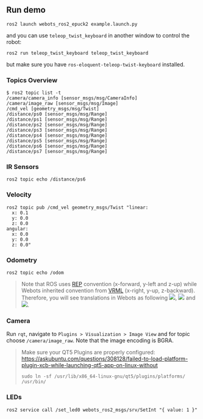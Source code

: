 ## Run demo
```
ros2 launch webots_ros2_epuck2 example.launch.py
```
and you can use `teleop_twist_keyboard` in another window to control the robot:
```
ros2 run teleop_twist_keyboard teleop_twist_keyboard
```
but make sure you have `ros-eloquent-teleop-twist-keyboard` installed.

### Topics Overview
```
$ ros2 topic list -t
/camera/camera_info [sensor_msgs/msg/CameraInfo]
/camera/image_raw [sensor_msgs/msg/Image]
/cmd_vel [geometry_msgs/msg/Twist]
/distance/ps0 [sensor_msgs/msg/Range]
/distance/ps1 [sensor_msgs/msg/Range]
/distance/ps2 [sensor_msgs/msg/Range]
/distance/ps3 [sensor_msgs/msg/Range]
/distance/ps4 [sensor_msgs/msg/Range]
/distance/ps5 [sensor_msgs/msg/Range]
/distance/ps6 [sensor_msgs/msg/Range]
/distance/ps7 [sensor_msgs/msg/Range]
```

### IR Sensors
```
ros2 topic echo /distance/ps6
```

### Velocity
```
ros2 topic pub /cmd_vel geometry_msgs/Twist "linear:
  x: 0.1
  y: 0.0
  z: 0.0
angular:
  x: 0.0
  y: 0.0
  z: 0.0"
```

### Odometry
```
ros2 topic echo /odom
```
> Note that ROS uses [REP](https://www.ros.org/reps/rep-0103.html) convention (x-forward, y-left and z-up) while Webots inherited convention from [VRML](https://en.wikipedia.org/wiki/VRML) (x-right, y-up, z-backward). Therefore, you will see translations in Webots as following <img src ="https://render.githubusercontent.com/render/math?math=x_{Webots} = -y_{ROS}" />, <img src ="https://render.githubusercontent.com/render/math?math=y_{Webots} = z_{ROS}" /> and <img src ="https://render.githubusercontent.com/render/math?math=z_{Webots} = -x_{ROS}" />.

### Camera
Run `rqt`, navigate to `Plugins > Visualization > Image View` and for topic choose `/camera/image_raw`. Note that the image encoding is BGRA.

> Make sure your QT5 Plugins are properly configured:  
> https://askubuntu.com/questions/308128/failed-to-load-platform-plugin-xcb-while-launching-qt5-app-on-linux-without
> ```
> sudo ln -sf /usr/lib/x86_64-linux-gnu/qt5/plugins/platforms/ /usr/bin/
> ```

### LEDs
```
ros2 service call /set_led0 webots_ros2_msgs/srv/SetInt "{ value: 1 }"
```